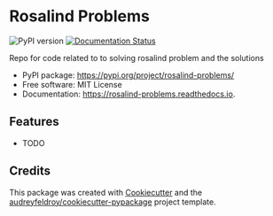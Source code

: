 # Rosalind Problems

![PyPI version](https://img.shields.io/pypi/v/rosalind-problems.svg)
[![Documentation Status](https://readthedocs.org/projects/rosalind-problems/badge/?version=latest)](https://rosalind-problems.readthedocs.io/en/latest/?version=latest)

Repo for code related to to solving rosalind problem and the solutions

* PyPI package: https://pypi.org/project/rosalind-problems/
* Free software: MIT License
* Documentation: https://rosalind-problems.readthedocs.io.

## Features

* TODO

## Credits

This package was created with [Cookiecutter](https://github.com/audreyfeldroy/cookiecutter) and the [audreyfeldroy/cookiecutter-pypackage](https://github.com/audreyfeldroy/cookiecutter-pypackage) project template.
